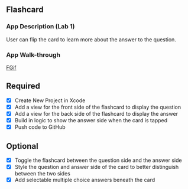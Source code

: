 ## Flashcard

### App Description (Lab 1)
User can flip the card to learn more about the answer to the question.

### App Walk-through

[FGif](https://user-images.githubusercontent.com/103079472/189560670-fd90e5a8-fca0-4e31-944e-3543d8b6f5f6.mov)


## Required
- [x] Create New Project in Xcode
- [x] Add a view for the front side of the flashcard to display the question
- [x] Add a view for the back side of the flashcard to display the answer
- [x] Build in logic to show the answer side when the card is tapped
- [x] Push code to GitHub
## Optional
- [x] Toggle the flashcard between the question side and the answer side
- [x] Style the question and answer side of the card to better distinguish between the two sides
- [x] Add selectable multiple choice answers beneath the card

